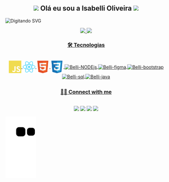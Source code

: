 <h2 align="center">
<img src="https://media.giphy.com/media/hvRJCLFzcasrR4ia7z/giphy.gif" width="28">
Olá eu sou a Isabelli Oliveira  <img src="https://media.giphy.com/media/hvRJCLFzcasrR4ia7z/giphy.gif" width="28">
</h2>

 ![ Digitando SVG ](https://readme-typing-svg.herokuapp.com?color=%FFFF85ff&size=18&duration=6000¢er=true&vCenter=true&width=600&lines=Seja+Bem-+Vindo(a)+%3C3)

<div align="center">
  <a href="https://github.com/IsaRosseto">
  <img height="160em" src="https://github-readme-stats.vercel.app/api?username=IsabelliOliveira&show_icons=true&theme=dracula&include_all_commits=true&count_private=true"/>
  <img height="160em" src="https://github-readme-stats.vercel.app/api/top-langs/?username=IsabelliOliveira&layout=compact&langs_count=7&theme=dracula"/>
</div>

<h3 align="center">🛠 Tecnologias</h3>

<div align="center" style="display: inline_block"><br>
  <img align="center" alt="Belli-js" height="40" width="40" src="https://raw.githubusercontent.com/devicons/devicon/master/icons/javascript/javascript-plain.svg">
  <img align="center" alt="Belli-react" height="40" width="40" src="https://raw.githubusercontent.com/devicons/devicon/master/icons/react/react-original.svg">
  <img align="center" alt="Belli-HTML" height="40" width="40" src="https://raw.githubusercontent.com/devicons/devicon/master/icons/html5/html5-original.svg">
  <img align="center" alt="Belli-CSS" height="40" width="40" src="https://raw.githubusercontent.com/devicons/devicon/master/icons/css3/css3-original.svg">
  <img align="center" alt="Belli-NODEjs" height="40" width="40"  src="https://cdn.iconscout.com/icon/free/png-256/node-js-1174925.png"> 
  <img align="center" alt="Belli-figma" height="40" width="40"  src="https://cdn-icons-png.flaticon.com/512/5968/5968705.png"> 
  <img align="center" alt="Belli-bootstrap" height="40" width="40"  src="https://camo.githubusercontent.com/2512b49c89512f2ff3718f7257f48ed5c46a4e331abbd890b6c5e8c0e458434f/68747470733a2f2f676574626f6f7473747261702e636f6d2f646f63732f352e322f6173736574732f6272616e642f626f6f7473747261702d6c6f676f2d736861646f772e706e67"> 
  <img align="center" alt="Belli-sql" height="40" width="40"  src="https://miro.medium.com/max/1200/0*DpQbYfdi_b4Lr45Z."> 
  <img align="center" alt="Belli-java" height="40" width="40"  src="https://cdn.icon-icons.com/icons2/2415/PNG/512/java_original_wordmark_logo_icon_146459.png"> 

</div>

##

<h3 align="center">🙋‍♂️ Connect with me </h3>

<div align="center" style="display: inline_block"><br>
 <a href="https://www.linkedin.com/in/isabelli-oliveira-/" target="_blank"><img src="https://img.shields.io/badge/-Instagram-%23E4405F?style=for-the-badge&logo=instagram&logoColor=white" target="_blank"></a>
 <a href="https:" target="_blank"><img src="https://img.shields.io/badge/Discord-7289DA?style=for-the-badge&logo=discord&logoColor=white" target="_blank"></a>
 <a href = "mailto:isabelli.camargo29@gmail.com"><img src="https://img.shields.io/badge/-Gmail-%23333?style=for-the-badge&logo=gmail&logoColor=white" target="_blank"></a>
 <a href="https://www.linkedin.com/in/isabelli-oliveira-/" target="_blank"><img src="https://img.shields.io/badge/-LinkedIn-%230077B5?style=for-the-badge&logo=linkedin&logoColor=white" target="_blank"></a> 
  </div>
  

 
![snake gif](https://github.com/IsabelliOliveira/IsabelliOliveira/blob/output/github-contribution-grid-snake.svg)



